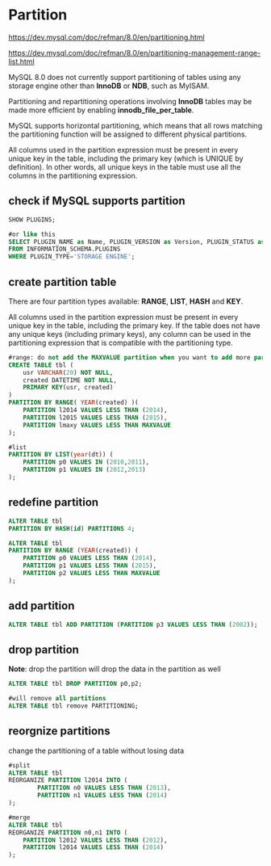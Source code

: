 # Partition

https://dev.mysql.com/doc/refman/8.0/en/partitioning.html

https://dev.mysql.com/doc/refman/8.0/en/partitioning-management-range-list.html

MySQL 8.0 does not currently support partitioning of tables using any storage engine other than **InnoDB** or **NDB**, such as MyISAM.

Partitioning and repartitioning operations involving **InnoDB** tables may be made more efficient by enabling **innodb_file_per_table**.

MySQL supports horizontal partitioning, which means that all rows matching the partitioning function will be assigned to different physical partitions.

All columns used in the partition expression must be present in every unique key in the table, including the primary key (which is UNIQUE by definition). In other words, all unique keys in the table must use all the columns in the partitioning expression.

## check if MySQL supports partition
```sql
SHOW PLUGINS;

#or like this
SELECT PLUGIN_NAME as Name, PLUGIN_VERSION as Version, PLUGIN_STATUS as Status
FROM INFORMATION_SCHEMA.PLUGINS
WHERE PLUGIN_TYPE='STORAGE ENGINE';
```

## create partition table
There are four partition types available: **RANGE**, **LIST**, **HASH** and **KEY**.

All columns used in the partition expression must be present in every unique key in the table, including the primary key. If the table does not have any unique keys (including primary keys), any column can be used in the partitioning expression that is compatible with the partitioning type.

```sql
#range: do not add the MAXVALUE partition when you want to add more partitions later
CREATE TABLE tbl (
    usr VARCHAR(20) NOT NULL,
    created DATETIME NOT NULL,
    PRIMARY KEY(usr, created)
)
PARTITION BY RANGE( YEAR(created) )(
    PARTITION l2014 VALUES LESS THAN (2014),
    PARTITION l2015 VALUES LESS THAN (2015),
    PARTITION lmaxy VALUES LESS THAN MAXVALUE
);

#list
PARTITION BY LIST(year(dt)) (
    PARTITION p0 VALUES IN (2010,2011),
    PARTITION p1 VALUES IN (2012,2013)
);
```

## redefine partition
```sql
ALTER TABLE tbl
PARTITION BY HASH(id) PARTITIONS 4;

ALTER TABLE tbl
PARTITION BY RANGE (YEAR(created)) (
    PARTITION p0 VALUES LESS THAN (2014),
    PARTITION p1 VALUES LESS THAN (2015),
    PARTITION p2 VALUES LESS THAN MAXVALUE
);
```

## add partition
```sql
ALTER TABLE tbl ADD PARTITION (PARTITION p3 VALUES LESS THAN (2002));
```

## drop partition
**Note**: drop the partition will drop the data in the partition as well
```sql
ALTER TABLE tbl DROP PARTITION p0,p2;

#will remove all partitions
ALTER TABLE tbl remove PARTITIONING;
```

## reorgnize partitions
change the partitioning of a table without losing data
```sql
#split
ALTER TABLE tbl
REORGANIZE PARTITION l2014 INTO (
        PARTITION n0 VALUES LESS THAN (2013),
        PARTITION n1 VALUES LESS THAN (2014)
);

#merge
ALTER TABLE tbl 
REORGANIZE PARTITION n0,n1 INTO (
    PARTITION l2012 VALUES LESS THAN (2012),
    PARTITION l2014 VALUES LESS THAN (2014)
);
```
